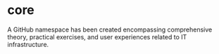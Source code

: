# core
A GitHub namespace has been created encompassing comprehensive theory, practical exercises, and user experiences related to IT infrastructure.
